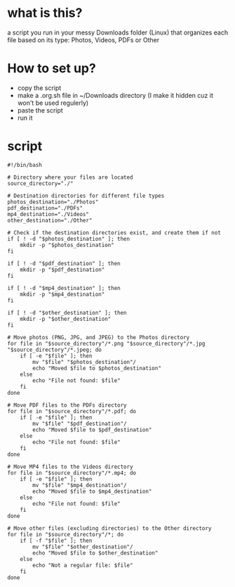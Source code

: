 # what is this?
a script you run in your messy Downloads folder (Linux) that organizes each file based on its type: Photos, Videos, PDFs or Other
# How to set up?
- copy the script
- make a .org.sh file in ~/Downloads directory (I make it hidden cuz it won't be used regulerly)
- paste the script
- run it
# script
```
#!/bin/bash

# Directory where your files are located
source_directory="./"

# Destination directories for different file types
photos_destination="./Photos"
pdf_destination="./PDFs"
mp4_destination="./Videos"
other_destination="./Other"

# Check if the destination directories exist, and create them if not
if [ ! -d "$photos_destination" ]; then
    mkdir -p "$photos_destination"
fi

if [ ! -d "$pdf_destination" ]; then
    mkdir -p "$pdf_destination"
fi

if [ ! -d "$mp4_destination" ]; then
    mkdir -p "$mp4_destination"
fi

if [ ! -d "$other_destination" ]; then
    mkdir -p "$other_destination"
fi

# Move photos (PNG, JPG, and JPEG) to the Photos directory
for file in "$source_directory"/*.png "$source_directory"/*.jpg "$source_directory"/*.jpeg; do
    if [ -e "$file" ]; then
        mv "$file" "$photos_destination"/
        echo "Moved $file to $photos_destination"
    else
        echo "File not found: $file"
    fi
done

# Move PDF files to the PDFs directory
for file in "$source_directory"/*.pdf; do
    if [ -e "$file" ]; then
        mv "$file" "$pdf_destination"/
        echo "Moved $file to $pdf_destination"
    else
        echo "File not found: $file"
    fi
done

# Move MP4 files to the Videos directory
for file in "$source_directory"/*.mp4; do
    if [ -e "$file" ]; then
        mv "$file" "$mp4_destination"/
        echo "Moved $file to $mp4_destination"
    else
        echo "File not found: $file"
    fi
done

# Move other files (excluding directories) to the Other directory
for file in "$source_directory"/*; do
    if [ -f "$file" ]; then
        mv "$file" "$other_destination"/
        echo "Moved $file to $other_destination"
    else
        echo "Not a regular file: $file"
    fi
done
```
